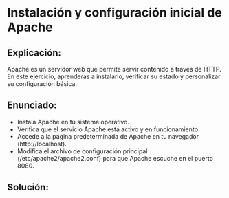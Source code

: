 # Instalación y configuración inicial de Apache
## Explicación:
Apache es un servidor web que permite servir contenido a través de HTTP. En este ejercicio, aprenderás a instalarlo, verificar su estado y personalizar su configuración básica.

## Enunciado:
- Instala Apache en tu sistema operativo.
- Verifica que el servicio Apache está activo y en funcionamiento.
- Accede a la página predeterminada de Apache en tu navegador (http://localhost).
- Modifica el archivo de configuración principal (/etc/apache2/apache2.conf) para que Apache escuche en el puerto 8080.

## Solución:

